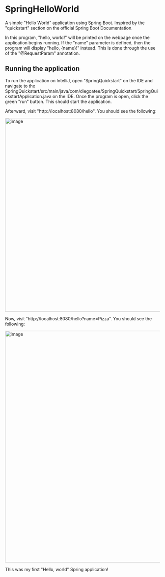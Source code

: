 # SpringHelloWorld
A simple "Hello World" application using Spring Boot. Inspired by the "quickstart" section on the official Spring Boot Documentation.

In this program, "hello, world!" will be printed on the webpage once the application begins running. If the "name" parameter is defined, then the program will display "hello, {name}!" instead. This is done through the use of the "@RequestParam" annotation.

## Running the application

To run the application on IntelliJ, open "SpringQuickstart" on the IDE and navigate to the SpringQuickstart/src/main/java/com/diegoatee/SpringQuickstart/SpringQuickstartApplication.java on the IDE. Once the program is open, click the green "run" button. This should start the application.

Afterward, visit "http://localhost:8080/hello". You should see the following:

<img width="629" alt="image" src="https://github.com/user-attachments/assets/cfa8ab2b-c3f5-4c99-a6b2-273775c9a9ae" /><br>

Now, visit "http://localhost:8080/hello?name=Pizza". You should see the following:

<img width="752" alt="image" src="https://github.com/user-attachments/assets/62ca2b61-f1a7-41c3-b521-0779dcfe21a5" /> <br>

This was my first "Hello, world" Spring application!

